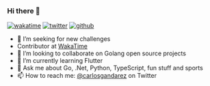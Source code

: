 ### Hi there 👋

[![wakatime](https://wakatime.com/badge/user/9f52e350-622b-4173-b3a1-5a704449bc5a.svg)](https://wakatime.com/@9f52e350-622b-4173-b3a1-5a704449bc5a)
[![twitter](https://img.shields.io/twitter/follow/carlosgandarez?label=followers&logo=twitter&color=%23007ec6&style=plastic)](https://twitter.com/carlosgandarez)
[![github](https://img.shields.io/github/followers/gandarez?logo=github&style=plastic)](https://github.com/gandarez?tab=followers)

- 🔭 I’m seeking for new challenges
- Contributor at [WakaTime](https://wakatime.com)
- 👯 I’m looking to collaborate on Golang open source projects
- 🌱 I’m currently learning Flutter
- 💬 Ask me about Go, .Net, Python, TypeScript, fun stuff and sports
- 📫 How to reach me: [@carlosgandarez](https://twitter.com/carlosgandarez) on Twitter

<!--
**gandarez/gandarez** is a ✨ _special_ ✨ repository because its `README.md` (this file) appears on your GitHub profile.

Here are some ideas to get you started:

- 🔭 I’m currently working on ...
- 🌱 I’m currently learning ...
- 👯 I’m looking to collaborate on ...
- 🤔 I’m looking for help with ...
- 💬 Ask me about ...
- 📫 How to reach me: ...
- 😄 Pronouns: ...
- ⚡ Fun fact: ...
-->
